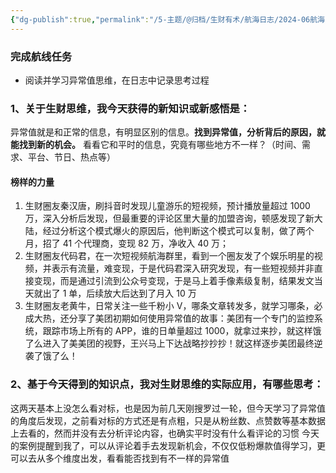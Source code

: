 ```yaml
---
{"dg-publish":true,"permalink":"/5-主题/@归档/生财有术/航海日志/2024-06航海「生财思维课」/航海日志-生财思维课-2024-06-20 异常值思维/","tags":["生财有术","航海日志","生财思维课"],"noteIcon":"1","created":"2024-06-19","updated":"2024-06-20"}
---
```



### 完成航线任务

- 阅读并学习异常值思维，在日志中记录思考过程

### 1、关于生财思维，我今天获得的新知识或新感悟是：

异常值就是和正常的信息，有明显区别的信息。**找到异常值，分析背后的原因，就能找到新的机会。** 看看它和平时的信息，究竟有哪些地方不一样？（时间、需求、平台、节日、热点等）

#### 榜样的力量

1. 生财圈友秦汉唐，刷抖音时发现儿童游乐的短视频，预计播放量超过 1000 万，深入分析后发现，但最重要的评论区里大量的加盟咨询，顿感发现了新大陆，经过分析这个模式爆火的原因后，他判断这个模式可以复制，做了两个月，招了 41 个代理商，变现 82 万，净收入 40 万；
2. 生财圈友代码君，在一次短视频航海群里，看到一个圈友发了个娱乐明星的视频，并表示有流量，难变现，于是代码君深入研究发现，有一些短视频并非直接变现，而是通过引流到公众号变现，于是马上着手像素级复制，结果发文当天就出了 1 单，后续放大后达到了月入 10 万
3. 生财圈友老黄牛，日常关注一些千粉小 V，哪条文章转发多，就学习哪条，必成大热，还分享了美团初期如何使用异常值的故事：美团有一个专门的监控系统，跟踪市场上所有的 APP，谁的日单量超过 1000，就拿过来抄，就这样饿了么进入了美美团的视野，王兴马上下达战略抄抄抄！就这样逐步美团最终逆袭了饿了么！

### 2、基于今天得到的知识点，我对生财思维的实际应用，有哪些思考：

这两天基本上没怎么看对标，也是因为前几天刚搜罗过一轮，但今天学习了异常值的角度后发现，之前看对标的方式还是有点粗，只是从粉丝数、点赞数等基本数据上去看的，然而并没有去分析评论内容，也确实平时没有什么看评论的习惯
今天的案例提醒到我了，可以从评论着手去发现新机会，不仅仅低粉爆款值得学习，更可以去从多个维度出发，看看能否找到有不一样的异常值